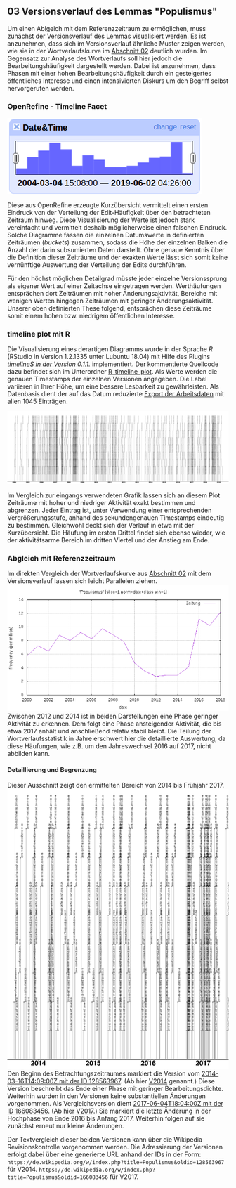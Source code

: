 ## 03 Versionsverlauf des Lemmas "Populismus"

Um einen Ablgeich mit dem Referenzzeitraum zu ermöglichen, muss zunächst der Versionsverlauf des Lemmas visualisiert werden. Es ist anzunehmen, dass sich im Versionsverlauf ähnliche Muster zeigen werden, wie sie in der Wortverlaufskurve im [Abschnitt 02](/02_Referenzzeitraum/) deutlich wurden. Im Gegensatz zur Analyse des Wortverlaufs soll hier jedoch die Bearbeitungshäufigkeit dargestellt werden. Dabei ist anzunehmen, dass Phasen mit einer hohen Bearbeitungshäufigkeit durch ein gesteigertes öffentliches Interesse und einen intensivierten Diskurs um den Begriff selbst hervorgerufen werden.

### OpenRefine - Timeline Facet

![timeline_facet](openrefine_timeline_facet.png) 

Diese aus OpenRefine erzeugte Kurzübersicht vermittelt einen ersten Eindruck von der Verteilung der Edit-Häufigkeit über den betrachteten Zeitraum hinweg. Diese Visualisierung der Werte ist jedoch stark vereinfacht und vermittelt deshalb möglicherweise einen falschen Eindruck. Solche Diagramme fassen die einzelnen Datumswerte in definierten Zeiträumen (*buckets*) zusammen, sodass die Höhe der einzelnen Balken die Anzahl der darin subsumierten Daten darstellt. Ohne genaue Kenntnis über die Definition dieser Zeiträume und der exakten Werte lässt sich somit keine vernünftige Auswertung der Verteilung der Edits durchführen.

Für den höchst möglichen Detailgrad müsste jeder einzelne Versionssprung als eigener Wert auf einer Zeitachse eingetragen werden. Werthäufungen entsprächen dort Zeiträumen mit hoher Änderungsaktivität, Bereiche mit wenigen Werten hingegen Zeiträumen mit geringer Änderungsaktivität. Unserer oben definierten These folgend, entsprächen diese Zeiträume somit einem hohen bzw. niedrigem öffentlichen Interesse.

### timeline plot mit R

Die Visualisierung eines derartigen Diagramms wurde in der Sprache *R* (RStudio in Version 1.2.1335 unter Lubuntu 18.04) mit Hilfe des Plugins [*timelineS in der Version 0.1.1.*](https://www.rdocumentation.org/packages/timelineS/versions/0.1.1) implementiert. Der kommentierte Quellcode dazu befindet sich im Unterordner [R_timeline_plot](R_timeline_plot). Als Werte werden die genauen Timestamps der einzelnen Versionen angegeben. Die Label variieren in Ihrer Höhe, um eine bessere Lesbarkeit zu gewährleisten. Als Datenbasis dient der auf das Datum reduzierte [Export der Arbeitsdaten](/01_Quelldaten/20190627_Arbeitsdaten_Populismus_nurDatum.csv) mit allen 1045 Einträgen.

![timeline_plot](20190627_Plot.png)

Im Vergleich zur eingangs verwendeten Grafik lassen sich an diesem Plot Zeiträume mit hoher und niedriger Aktivität exakt bestimmen und abgrenzen. Jeder Eintrag ist, unter Verwendung einer entsprechenden Vergrößerungsstufe, anhand des sekundengenauen Timestamps eindeutig zu bestimmen. Gleichwohl deckt sich der Verlauf in etwa mit der Kurzübersicht. Die Häufung im ersten Drittel findet sich ebenso wieder, wie der aktivitätsarme Bereich im dritten Viertel und der Anstieg am Ende.

### Abgleich mit Referenzzeitraum

Im direkten Vergleich der Wortverlaufskurve aus [Abschnitt 02](/02_Referenzzeitraum/) mit dem Versionsverlauf lassen sich leicht Parallelen ziehen.
![Wortverlauf_Populismus_ZEIT](/02_Referenzzeitraum/Wortverlauf_Populismus_ZEIT.png)
Zwischen 2012 und 2014 ist in beiden Darstellungen eine Phase geringer Aktivität zu erkennen. Dem folgt eine Phase ansteigender Aktivität, die bis etwa 2017 anhält und anschließend relativ stabil bleibt. Die Teilung der Wortverlaufsstatistik in Jahre erschwert hier die detaillierte Auswertung, da diese Häufungen, wie z.B. um den Jahreswechsel 2016 auf 2017, nicht abbilden kann.

#### Detaillierung und Begrenzung

Dieser Ausschnitt zeigt den ermittelten Bereich von 2014 bis Frühjahr 2017.
![timeline_plot_2014-2017](20190627_Plot_2014-2017.png)
Den Beginn des Betrachtungszeitraumes markiert die Version vom [2014-03-16T14:09:00Z mit der ID 128563967](https://de.wikipedia.org/w/index.php?title=Populismus&oldid=128563967). (Ab hier [V2014](/Populismus_V2014.html) genannt.) Diese Version beschreibt das Ende einer Phase mit geringer Bearbeitungsdichte. Weiterhin wurden in den Versionen keine substantiellen Änderungen vorgenommen.
Als Vergleichsversion dient [2017-06-04T18:04:00Z mit der ID 166083456](https://de.wikipedia.org/w/index.php?title=Populismus&oldid=166083456). (Ab hier [V2017](/Populismus_V2017.html).) Sie markiert die letzte Änderung in der Hochphase von Ende 2016 bis Anfang 2017. Weiterhin folgen auf sie zunächst erneut nur kleine Änderungen. 

Der Textvergleich dieser beiden Versionen kann über die Wikipedia Revisionskontrolle vorgenommen werden. Die Adressierung der Versionen erfolgt dabei über eine generierte URL anhand der IDs in der Form:
`https://de.wikipedia.org/w/index.php?title=Populismus&oldid=128563967` für V2014.
`https://de.wikipedia.org/w/index.php?title=Populismus&oldid=166083456` für V2017.

